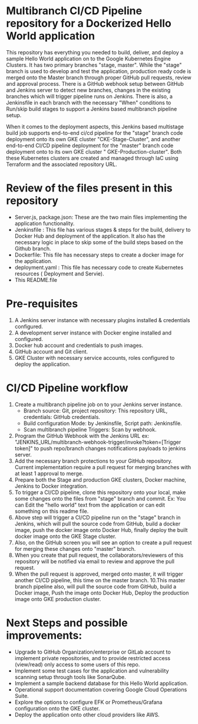 # Multibranch CI/CD Pipeline repository for a Dockerized Hello World application
This repository has everything you needed to build, deliver, and deploy a sample Hello World application on to the Google Kubernetes Engine Clusters. It has two primary branches "stage, master". While the "stage" branch is used to develop and test the application, production ready code is merged onto the Master branch through proper GitHub pull requests, review and approval process. There is a GitHub webhook setup between GitHub and Jenkins server to detect new branches, changes in the existing branches which will trigger pipeline runs on Jenkins. There is also, a Jenkinsfile in each branch with the necessary "When" conditions to Run/skip build stages to support a Jenkins based multibranch pipeline setup.

When it comes to the deployment aspects, this Jenkins based multistage build job supports end-to-end ci/cd pipeline for the "stage" branch code deployment onto its own GKE cluster "CKE-Stage-Cluster", and another end-to-end CI/CD pipeline deployment for the "master" branch code deployment onto to its own GKE cluster " GKE-Production-cluster". Both these Kubernetes clusters are created and managed through IaC using Terraform and the associated repository URL.


# Review of the files present in this repository
 - Server.js, package.json: These are the two main files implementing the application functionality.
 - Jenkinsfile : This file has various stages & steps for the build, delivery to Docker Hub and deployment of the application. It also has the necessary logic in place to skip some of the build steps based on the Github branch.
 - Dockerfile: This file has necessary steps to create a docker image for the application.
 - deployment.yaml : This file has necessary code to create Kubernetes resources ( Deployment and Servie).
 - This README.file


# Pre-requisites

1. A Jenkins server instance with necessary plugins installed & credentials configured.
2. A development server instance with Docker engine installed and configured.
3. Docker hub account and credentials to push images.
4. GitHub account and Git client.
5. GKE Cluster with necessary service accounts, roles configured to deploy the application. 

# CI/CD Pipeline workflow

1. Create a multibranch pipeline job on to your Jenkins server instance.
    - Branch source: Git, project repository: This repository URL, credentials: GitHub credentials.
    - Build configuration Mode: by Jenkinsfile, Script path: Jenkinsfile.
    - Scan multibranch pipeline Triggers: Scan by webhook.
2. Program the GitHub Webhook with the Jenkins URL ex: "JENKINS_URL/multibranch-webhook-trigger/invoke?token=[Trigger token]" to push repo/branch changes notifications payloads to jenkins server.
3. Add the necessary branch protections to your GitHub repository. Current implementation require a pull request for merging branches with at least 1 approval to merge.
4. Prepare both the Stage and production GKE clusters, Docker machine, Jenkins to Docker integration.
5. To trigger a CI/CD pipeline, clone this repository onto your local, make some changes onto the files from "stage" branch and commit. Ex: You can Edit the "hello world" text from the application or can edit something on this readme file.
6. Above step will trigger a CI/CD pipeline run on the "stage" branch in Jenkins, which will pull the source code from GitHub, build a docker image, push the docker image onto Docker Hub, finally deploy the built docker image onto the GKE Stage cluster.
7. Also, on the GitHub screen you will see an option to create a pull request for merging these changes onto "master" branch. 
8. When you create that pull request, the collaborators/reviewers of this repository will be notified via email to review and approve the pull request.
9. When the pull request is approved, merged onto master, it will trigger another CI/CD pipeline, this time on the master branch.
10.This master branch pipeline also, will pull the source code from GitHub, build a Docker image, Push the image onto Docker Hub, Deploy the production image onto GKE production cluster. 

# Next Steps and possible improvements:
  - Upgrade to GitHub Organization/enterprise or GitLab account to implement private repositories, and to provide restricted access (view/read) only access to some users of this repo.
  - Implement some test cases for the application and vulnerability scanning setup through tools like SonarQube.
  - Implement a sample backend database for this Hello World application.
  - Operational support documentation covering Google Cloud Operations Suite.
  - Explore the options to configure EFK or Prometheus/Grafana configuration onto the GKE cluster.
  - Deploy the application onto other cloud providers like AWS.
